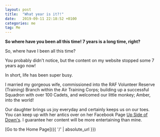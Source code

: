 ```yaml
---
layout: post
title:  "What year is it?!"
date:   2019-09-11 22:18:52 +0100
categories: me
tag: Me
---
```


**So where have you been all this time! 7 years is a long time, right?**

So, where have I been all this time?

You probably didn't notice, but the content on my website stopped some 7 years ago now!

In short, life has been super busy.

I married my gorgeous wife, commissioned into the RAF Volunteer Reserve (Training) Branch within the Air Training Corps; building up a successful Squadron with over 100 Cadets, and welcomed our little monkey; Amber, into the world!

Our daughter brings us joy everyday and certainly keeps us on our toes.  You can keep up with her antics over on her Facebook Page [Up Side of Down's](https://www.facebook.com/UpSideOfDownsUK/).  I guarantee her content will be more entertaining than mine.

[Go to the Home Page]({{ '/' | absolute_url }})